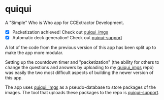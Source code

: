 # quiqui

A "Simple" Who is Who app for CCExtractor Development.

- [x] Packetization achieved! Check out [quiqui_imgs](https://www.github.com/dhrumilp15/quiqui_imgs)
- [x] Automatic deck generation! Check out [quiqui-support](https://www.github.com/dhrumilp15/quiqui-support)

A lot of the code from the previous version of this app has been split up to make the app more modular.

Setting up the countdown timer and "packetization" (the ability for others to change the questions and answers by uploading to my [quiqui_imgs](https://www.github.com/dhrumilp15/quiqui_imgs) repo) was easily the two most difficult aspects of building the newer version of this app.

The app uses [quiqui_imgs](https://www.github.com/dhrumilp15/quiqui_imgs) as a pseudo-database to store packages of the images. The tool that uploads these packages to the repo is [quiqui-support](https://www.github.com/dhrumilp15/quiqui-support).

